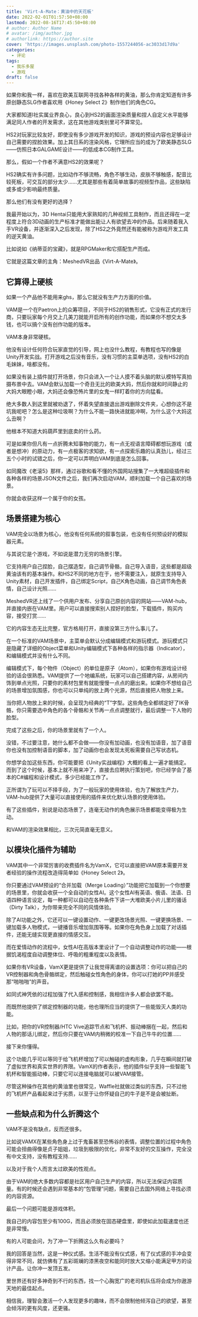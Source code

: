 ```yaml
---
title: 'Virt-A-Mate：黄油中的天花板'
date: 2022-02-01T01:57:50+08:00
lastmod: 2022-08-16T17:45:50+08:00
# author: Author Name
# avatar: /img/author.jpg
# authorlink: https://author.site
cover: 'https://images.unsplash.com/photo-1557244056-ac3033d17d9a'
categories:
  - 评论
tags:
  - 我乐多屋
  - 游戏
draft: false
---
```


如果你和我一样，喜欢在欧美互联网寻找各种各样的黄油，那么你肯定知道有许多原创静态SLG作者喜欢用《Honey Select 2》制作他们的角色CG。

<!--more-->

大家都知道I社实属业界良心，良心到HS2的画面渲染质量和捏人自定义水平能够满足同人作者的开发需求，这在其他游戏类别里可不算常见。

HS2对玩家比较友好，即使没有多少游戏开发的知识，游戏的预设内容也足够设计自己需要的捏脸效果。加上其日系的渲染风格，它理所应当的成为了欧美静态SLG——仿照日本GALGAME设计——的低成本CG制作工具。

那么，假如一个作者不满意HS2的效果呢？

HS2确实有许多问题，比如动作不够流畅，角色不够生动，皮肤不够触感，配音比较死板，可交互的部分太少……尤其是那些有着简单故事的视频型作品，这些缺陷或多或少影响最终质量。

那么他们有没有更好的选择？

我最开始以为，3D Hentai只能用大家熟知的几种视频工具制作，而且还得在一定程度上符合3D动画的生产标准才能做出能让人有欲望去冲的作品。后来随着我入手VR设备，并逐渐深入之后发现，除了HS2之外竟然还有能被称为游戏开发工具的逆天黄油。

比如说如《纳蒂亚的宝藏》，就是RPGMaker和它搭配生产而成。

它就是这篇文章的主角：MeshedVR出品《Virt-A-Mate》。

## 它算得上硬核

如果一个产品他不能用来ghs，那么它就没有生产力方面的价值。

VAM是一个在Paetron上的众筹项目，不同于HS2的销售形式，它没有正式的发行商，只要玩家每个月交上几美刀就能开启所有的创作功能，而如果你不想交太多钱，也可以搞个没有创作功能的版本。

VAM本身非常硬核。

他没有设计任何符合玩家直觉的引导，网上也没什么教程，有教程也写的像是Unity开发实战。打开游戏之后没有音乐，没有习惯的主菜单选项，没有HS2的白毛妹妹，啥都没有。

如果没有装上插件就打开场景，你只会进入一个让人摸不着头脑的默认模特写真拍摄布景中去。VAM会默认加载一个奇丑无比的欧美大妈，然后你就和时间静止的大妈大眼瞪小眼，大妈还会像恐怖片里的女鬼一样盯着你的方向猛看。

绝大多数人到这里就被劝退了，怀着失望直接退出游戏删除文件夹，心想你这不是坑我呢吧？怎么是这种垃圾啊？为什么不能一路快进就能冲啊，为什么这个大妈这么丑啊？

他根本不知道大妈葫芦里到底卖的什么药。

可是如果你但凡有一点折腾未知事物的能力，有一点无视语言障碍都想玩游戏（或者是想冲）的原动力，有一点极客的求知欲，有一点探索乐趣的认真劲儿，经过三五个小时的试错之后，你一定可以弄明白VAM到底是怎么回事。

如同魔改《老滚5》那样，通过谷歌和看不懂的外国网站搜集了一大堆超级插件和各种各样的场景JSON文件之后，我们再次启动VAM，顺利加载一个自己喜欢的场景。

你就会收获这样一个属于你的女孩。

## 场景搭建为核心

VAM完全以场景为核心，他没有任何系统的叙事包装，也没有任何预设好的模拟器元素。

与其说它是个游戏，不如说是潜力无穷的场景引擎。

它支持用户自己捏脸，自己摆造型，自己调节骨骼，自己导入语音，这些都是超级黄油该有的基本操作。和HS2不同的地方在于，他不需要注入，就原生支持导入Unity素材，自己开发插件，自己绑定Script，自己K角色动画，自己调节角色表情，自己设计光照……

MeshedVR还上线了一个供用户发布、分享自己原创内容的网站——VAM-hub，并直接内嵌在VAM里。用户可以直接搜索别人捏好的脸型，下载插件，购买内容，接受打赏……

它的内容生态无比完整，官方格局打开，直接没第三方什么事儿了。

在一个标准的VAM场景中，主菜单会默认分成编辑模式和游玩模式。游玩模式只是隐藏了详细的Object菜单和Unity编辑模式下各种各样的指示器（Indicator），和编辑模式并没有什么不同。

编辑模式下，每个物件（Object）的单位是原子（Atom），如果你有游戏设计经验的话会很熟悉。VAM提供了一个地编系统，玩家可以自己搭建内容，从房间内饰到单点光照，只要你的素材包里有就能慢慢一点点的磨出来。如果你不想给自己的场景增加氛围感，你也可以只单纯的放上两个光源，然后直接把人物放上来。

当你把人物放上来的时候，会呈现为经典的“T”字型。这些角色全都绑定好了IK骨骼，你只需要选中角色的各个骨骼和关节再一点点调整就行，最后调整一下人物的脸型。

完成了这些之后，你的场景里就有了一个人。

没错，不过要注意，她什么都不会做——你没有加动画，也没有加语音，加了语音你也没有加控制语音的脚本，加了动画你也会发现太死板需要自己写状态机。

你想学会加这些东西，你可能要把《Unity实战编程》大概的看上一遍才能搞定。而到了这个时候，基本上就不用来冲了，直接去应聘执行策划吧，你已经学会了基本的C#编程和设计模式，多少已经能工作了。

正所谓为了玩可以不择手段，为了一般玩家的使用体验，也为了解放生产力，VAM-hub提供了大量可以直接使用的插件来优化默认场景的使用体验。

有了这些插件，别说是动态场景了，连毫无动作的角色展示场景都能变得极为生动。

和VAM的渲染效果相比，三次元简直毫无意义。

## 以模块化插件为辅助

VAM其中一个非常厉害的收费插件名为VamX，它可以直接把VAM原本需要开发者经验的操作流程改造得简单如《Honey Select 2》。

你只要通过VAM预设的“合并加载（Merge Loading）”功能把它加载到一个你想要的场景里，你就会收获一个全自动的女性AI。这个女性AI有英语、俄语、法语、日语四种语言设定，每一种都可以自动在各种条件下讲一大堆欧美小片儿里的骚话（Dirty Talk），为你带来完全不同的风情体验。

除了AI功能之外，它还可以一键设置动作、一键更改场景光照、一键更换场景、一键加载多人物模式，一键播音乐增加氛围等等。如果你在角色身上加载了对话插件，还能无缝实现更直接的情感交互。

而在爱情动作的流程中，女性AI在高版本里设计了一个自动调整动作的功能——根据饥渴程度自动调整体位、呼吸的粗重程度以及表情。

如果你有VR设备，VamX更是提供了让我觉得离谱的设置选项：你可以把自己的VR控制器和角色骨骼绑定，然后触碰女性角色的身体，你可以打她的PP并感受那“啪啪啪”的声音。

如同式神凭依的过程加强了代入感和控制感，我相信许多人都会欲罢不能。

而既然他提供了绑定控制器的功能，他也理所应当的提供了一些能毁灭人类的功能。

比如，把你的VR控制器/HTC Vive追踪节点和飞机杯、振动棒捆在一起，然后和人物的那话儿绑定，然后你只要在VAM内稍微的校准一下自己牛牛的位置……

接下来你懂得。

这个功能几乎可以等同于给飞机杯增加了可以触碰的虚构形象，几乎在瞬间就打破了虚拟世界和真实世界的界限。VamX的作者表示，他的插件似乎支持一些智能飞机杯和智能振动棒，只要它可以连接电脑就可以被VAM接管。

尽管这种操作在其他的黄油里也很常见，Waffle社就做过类似的东西，只不过他的飞机杯产品看起来过于劣质，以至于让你怀疑自己的牛子是不是会被扯断。

## 一些缺点和为什么折腾这个

VAM不是没有缺点，反而还很多。

比如说VAMX在某些角色身上过于鬼畜甚至恐怖谷的表情，调整位置的过程中角色可能会扭曲得像是贞子姐姐，垃圾到极限的优化，非常不友好的交互操作，完全没有中文支持，没有教程支持……

以及对于我个人而言太过欧美的性观点。

由于VAM的绝大多数内容都是社区用户自己生产的内容，所以无法保证内容质量。有的时候还会遇到非常基本的“包管理”问题，需要自己去国外网络上寻找必须的内容资源。

最后一个问题可能是游戏体积。

我自己的内容包至少有100G，而且必须放在固态硬盘里，即使如此加载速度也还是非常慢。

有的人可能会问，为了冲一下折腾这么久有必要吗？

我的回答是当然，这是一种仪式感。生活不能没有仪式感，有了仪式感的手冲会变得非常不同，就仿佛有了五彩斑斓的漆黑夜空和能同时放大又缩小能满足甲方的设计产品，让你冲一发顶五发。

里世界还有好多神奇到不行的东西，找一个心胸宽广的老司机队伍将会成为你遨游天地的最佳起点。

相信我，理智会激活一个人发现更多的趣味，而不会限制他倾泻自己的欲望，甚至会倾泻的更有风度，还更骚。
